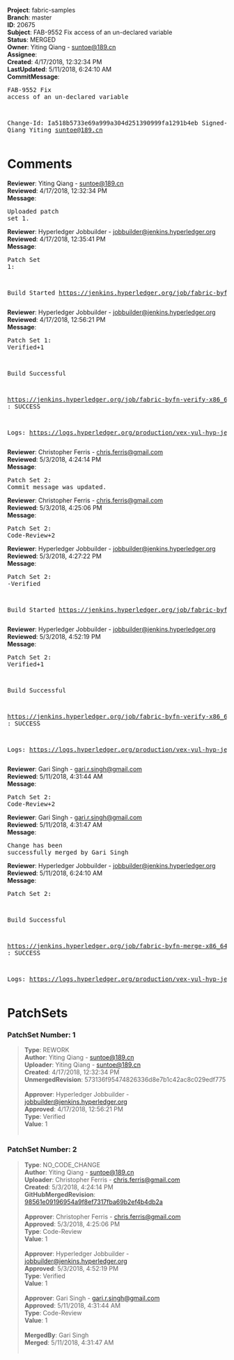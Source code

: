 <strong>Project</strong>: fabric-samples<br><strong>Branch</strong>: master<br><strong>ID</strong>: 20675<br><strong>Subject</strong>: FAB-9552 Fix access of an un-declared variable<br><strong>Status</strong>: MERGED<br><strong>Owner</strong>: Yiting Qiang - suntoe@189.cn<br><strong>Assignee</strong>:<br><strong>Created</strong>: 4/17/2018, 12:32:34 PM<br><strong>LastUpdated</strong>: 5/11/2018, 6:24:10 AM<br><strong>CommitMessage</strong>:<br><pre>FAB-9552 Fix access of an un-declared variable

Change-Id: Ia518b5733e69a999a304d251390999fa1291b4eb
Signed-off-by: Qiang Yiting <suntoe@189.cn>
</pre><h1>Comments</h1><strong>Reviewer</strong>: Yiting Qiang - suntoe@189.cn<br><strong>Reviewed</strong>: 4/17/2018, 12:32:34 PM<br><strong>Message</strong>: <pre>Uploaded patch set 1.</pre><strong>Reviewer</strong>: Hyperledger Jobbuilder - jobbuilder@jenkins.hyperledger.org<br><strong>Reviewed</strong>: 4/17/2018, 12:35:41 PM<br><strong>Message</strong>: <pre>Patch Set 1:

Build Started https://jenkins.hyperledger.org/job/fabric-byfn-verify-x86_64/400/</pre><strong>Reviewer</strong>: Hyperledger Jobbuilder - jobbuilder@jenkins.hyperledger.org<br><strong>Reviewed</strong>: 4/17/2018, 12:56:21 PM<br><strong>Message</strong>: <pre>Patch Set 1: Verified+1

Build Successful 

https://jenkins.hyperledger.org/job/fabric-byfn-verify-x86_64/400/ : SUCCESS

Logs: https://logs.hyperledger.org/production/vex-yul-hyp-jenkins-3/fabric-byfn-verify-x86_64/400</pre><strong>Reviewer</strong>: Christopher Ferris - chris.ferris@gmail.com<br><strong>Reviewed</strong>: 5/3/2018, 4:24:14 PM<br><strong>Message</strong>: <pre>Patch Set 2: Commit message was updated.</pre><strong>Reviewer</strong>: Christopher Ferris - chris.ferris@gmail.com<br><strong>Reviewed</strong>: 5/3/2018, 4:25:06 PM<br><strong>Message</strong>: <pre>Patch Set 2: Code-Review+2</pre><strong>Reviewer</strong>: Hyperledger Jobbuilder - jobbuilder@jenkins.hyperledger.org<br><strong>Reviewed</strong>: 5/3/2018, 4:27:22 PM<br><strong>Message</strong>: <pre>Patch Set 2: -Verified

Build Started https://jenkins.hyperledger.org/job/fabric-byfn-verify-x86_64/414/</pre><strong>Reviewer</strong>: Hyperledger Jobbuilder - jobbuilder@jenkins.hyperledger.org<br><strong>Reviewed</strong>: 5/3/2018, 4:52:19 PM<br><strong>Message</strong>: <pre>Patch Set 2: Verified+1

Build Successful 

https://jenkins.hyperledger.org/job/fabric-byfn-verify-x86_64/414/ : SUCCESS

Logs: https://logs.hyperledger.org/production/vex-yul-hyp-jenkins-3/fabric-byfn-verify-x86_64/414</pre><strong>Reviewer</strong>: Gari Singh - gari.r.singh@gmail.com<br><strong>Reviewed</strong>: 5/11/2018, 4:31:44 AM<br><strong>Message</strong>: <pre>Patch Set 2: Code-Review+2</pre><strong>Reviewer</strong>: Gari Singh - gari.r.singh@gmail.com<br><strong>Reviewed</strong>: 5/11/2018, 4:31:47 AM<br><strong>Message</strong>: <pre>Change has been successfully merged by Gari Singh</pre><strong>Reviewer</strong>: Hyperledger Jobbuilder - jobbuilder@jenkins.hyperledger.org<br><strong>Reviewed</strong>: 5/11/2018, 6:24:10 AM<br><strong>Message</strong>: <pre>Patch Set 2:

Build Successful 

https://jenkins.hyperledger.org/job/fabric-byfn-merge-x86_64/121/ : SUCCESS

Logs: https://logs.hyperledger.org/production/vex-yul-hyp-jenkins-3/fabric-byfn-merge-x86_64/121</pre><h1>PatchSets</h1><h3>PatchSet Number: 1</h3><blockquote><strong>Type</strong>: REWORK<br><strong>Author</strong>: Yiting Qiang - suntoe@189.cn<br><strong>Uploader</strong>: Yiting Qiang - suntoe@189.cn<br><strong>Created</strong>: 4/17/2018, 12:32:34 PM<br><strong>UnmergedRevision</strong>: 573136f95474826336d8e7b1c42ac8c029edf775<br><br><strong>Approver</strong>: Hyperledger Jobbuilder - jobbuilder@jenkins.hyperledger.org<br><strong>Approved</strong>: 4/17/2018, 12:56:21 PM<br><strong>Type</strong>: Verified<br><strong>Value</strong>: 1<br><br></blockquote><h3>PatchSet Number: 2</h3><blockquote><strong>Type</strong>: NO_CODE_CHANGE<br><strong>Author</strong>: Yiting Qiang - suntoe@189.cn<br><strong>Uploader</strong>: Christopher Ferris - chris.ferris@gmail.com<br><strong>Created</strong>: 5/3/2018, 4:24:14 PM<br><strong>GitHubMergedRevision</strong>: [98561e09196954a9f8ef7317fba69b2ef4b4db2a](https://github.com/hyperledger/fabric-samples/commit/98561e09196954a9f8ef7317fba69b2ef4b4db2a)<br><br><strong>Approver</strong>: Christopher Ferris - chris.ferris@gmail.com<br><strong>Approved</strong>: 5/3/2018, 4:25:06 PM<br><strong>Type</strong>: Code-Review<br><strong>Value</strong>: 1<br><br><strong>Approver</strong>: Hyperledger Jobbuilder - jobbuilder@jenkins.hyperledger.org<br><strong>Approved</strong>: 5/3/2018, 4:52:19 PM<br><strong>Type</strong>: Verified<br><strong>Value</strong>: 1<br><br><strong>Approver</strong>: Gari Singh - gari.r.singh@gmail.com<br><strong>Approved</strong>: 5/11/2018, 4:31:44 AM<br><strong>Type</strong>: Code-Review<br><strong>Value</strong>: 1<br><br><strong>MergedBy</strong>: Gari Singh<br><strong>Merged</strong>: 5/11/2018, 4:31:47 AM<br><br></blockquote>